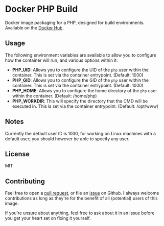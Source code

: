 Docker PHP Build
================

Docker image packaging for a PHP, designed for build environments. Available on the [Docker Hub][1].

Usage
-----

The following environment variables are available to allow you to configure how the container will run, and various options within it:

* **PHP_UID**: Allows you to configure the UID of the `php` user within the container. This is set via the container entrypoint. (Default: 1000)
* **PHP_GID**: Allows you to configure the GID of the `php` user within the container. This is set via the container entrypoint. (Default: 1000)
* **PHP_HOME**: Allows you to configure the home directory of the `php` user within the container. (Default: /home/php)
* **PHP_WORKDIR**: This will specify the directory that the CMD will be executed in. This is set via the container entrypoint. (Default: /opt/www)

Notes
-----

Currently the default user ID is 1000, for working on Linux machines with a default user; you should however be able to specify any user.

License
-------

MIT

Contributing
------------

Feel free to open a [pull request][2], or file an [issue][3] on Github. I always welcome contributions as long as they're for the benefit of all (potential) users of this image.

If you're unsure about anything, feel free to ask about it in an issue before you get your heart set on fixing it yourself.

[1]: https://hub.docker.com/r/seeruk/php-build/
[2]: https://github.com/SeerUK/docker-php-build/pulls
[3]: https://github.com/SeerUK/docker-php-build/issues
